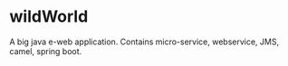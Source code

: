 # wildWorld
A big java e-web application. Contains micro-service, webservice, JMS, camel, spring boot.
